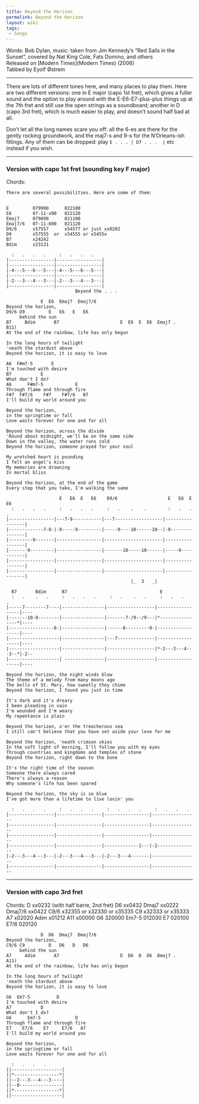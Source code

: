 ```yaml
---
title: Beyond the Horizon
permalink: Beyond the Horizon
layout: wiki
tags:
 - Songs
---
```


Words: Bob Dylan, music: taken from Jim Kennedy’s “Red Sails in the
Sunset”, covered by Nat King Cole, Fats Domino, and others  
Released on [Modern Times](Modern Times) (2006)  
Tabbed by Eyolf Østrem

* * * * *

There are lots of different tones here, and many places to play them.
Here are two different versions: one in E major (capo 1st fret), which
gives a fuller sound and the option to play around with the
E-E6-E7-plus-plus things up at the 7th fret and still use the open
strings as a soundboard; another in D (capo 3rd fret), which is much
easier to play, and doesn’t sound half bad at all.

Don’t let all the long names scare you off: all the 6-es are there for
the gently rocking groundwork, and the maj7-s and 9-s for the
N’Orleans-ish fillings. Any of them can be dropped: play
`E . . . | D7 . . .  |` etc instead if you wish.

* * * * *

<h3>
Version with capo 1st fret (sounding key F major)

</h3>
    Chords:

    There are several possibilities. Here are some of them:


    E         079990      022100
    E6        07-11-x00   022120
    Emaj7     079890      021100
    Emaj7/6   07-11-600   021120
    D9/6      x57557      x54577 or just xx0202
    D9        x57555  or  x54555 or x5455x
    B7        x24242
    Bdim      x23131

      :   .   .   .     :   .   .   .
    |-----------------|-----------------|
    |-----------------|-----------------|
    |-4---5---6---5---|-4---5---6---5---|
    |-----------------|-----------------|
    |-2---3---4---3---|-2---3---4---3---|
    |-----------------|-----------------|
                              Beyond the . . .

                 E  E6  Emaj7  Emaj7/6
    Beyond the horizon,
    D9/6 D9         E   E6   E   E6
         behind the sun
    B7     Bdim       B7                       E  E6  E  E6  Emaj7 .   B11)
    At the end of the rainbow, life has only begun

    In the long hours of twilight
    'neath the stardust above
    Beyond the horizon, it is easy to love

    A6  F#m7-5       E
    I'm touched with desire
    B7           E
    What don't I do?
    A6      F#m7-5            E
    Through flame and through fire
    F#7  F#7/6    F#7    F#7/6   B7
    I'll build my world around you

    Beyond the horizon,
    in the springtime or fall
    Love waits forever for one and for all

    Beyond the horizon, across the divide
    'Round about midnight, we'll be on the same side
    Down in the valley, the water runs cold
    Beyond the horizon, someone prayed for your soul

    My wretched heart is pounding
    I felt an angel's kiss
    My memories are drowning
    In mortal bliss

    Beyond the horizon, at the end of the game
    Every step that you take, I'm walking the same

                        E   E6  E   E6    D9/6                   E   E6  E   E6
      :   .   .   .     :   .   .   .     :   .    .    .        :   .   .   .
    |-----------------|---7-9-----------|---7------------------|-----------------|
    |-------------7-8-|-9-----9---------|-----9----10------10--|-9---------------|
    |---------9-------|-----------------|----------------------|-----------------|
    |-------9---------|-----------------|-------10-----10------|-----9-----------|
    |-----------------|-----------------|----------------------|-----------------|
    |-----------------|-----------------|----------------------|-----------------|
                                                   |_  3   _|

      B7       Bdim      B7                                   E
      :   .    .   .     :   .   .   .     :   .    .   .     :   .   .   .
    |-----7--------7----|----------------|------------------|------------------|----
    |-------10-9--------|----------------|-------7-/9--/9---|*----------------*|----
    |-----------------8-|----------------|------8---------9-|------------------|----
    |-------------------|----------------|---7--------------|------------------|----
    |-------------------|----------------|------------------|*-2---3---4---3--*|-2--
    |-------------------| ---------------|------------------|------------------|----

    Beyond the horizon, the night winds blow
    The theme of a melody from many moons ago
    The bells of St. Mary, how sweetly they chime
    Beyond the horizon, I found you just in time

    It's dark and it's dreary
    I been pleading in vain
    I'm wounded and I'm weary
    My repentance is plain

    Beyond the horizon, o'er the treacherous sea
    I still can't believe that you have set aside your love for me

    Beyond the horizon, 'neath crimson skies
    In the soft light of morning, I'll follow you with my eyes
    Through countries and kingdoms and temples of stone
    Beyond the horizon, right down to the bone

    It's the right time of the season
    Someone there always cared
    There's always a reason
    Why someone's life has been spared

    Beyond the horizon, the sky is so blue
    I've got more than a lifetime to live lovin' you

      :   .   .   .     :   .   .   .     :   .   .   .     :   .   .   .
    |-----------------|-----------------|-----------------|-----------------
    |-----------------|-----------------|-----------------|-----------------
    |-----------------|-----------------|-----------------|-----------------
    |-----------------|-----------------|-------------1---|-2---------------
    |-2---3---4---3---|-2---3---4---3---|-2---3---4-------|-----------------
    |-----------------|-----------------|-----------------|-----------------

* * * * *

<h3>
Version with capo 3rd fret

</h3>
    Chords:
    D       xx0232   (with half barre, 2nd fret)
    D6      xx0432
    Dmaj7   xx0222
    Dmaj7/6 xx0422
    C9/6    x32355 or x32330 or x35335
    C9      x32333 or x35333
    A7      x02020
    Adim    x01212
    A11     x00000
    G6      320000
    Em7-5   012030
    E7      020100
    E7/6    020120

                 D  D6  Dmaj7  Dmaj7/6
    Beyond the horizon,
    C9/6 C9         D   D6   D   D6
         behind the sun
    A7     Adim       A7                       D  D6  D  D6  Dmaj7 .   A11)
    At the end of the rainbow, life has only begun

    In the long hours of twilight
    'neath the stardust above
    Beyond the horizon, it is easy to love

    G6  Em7-5          D
    I'm touched with desire
    A7           D
    What don't I do?
    G6      Em7-5             D
    Through flame and through fire
    E7    E7/6    E7     E7/6   A7
    I'll build my world around you

    Beyond the horizon,
    in the springtime or fall
    Love waits forever for one and for all

      :   .   .   .
    ||-------------------|
    ||*-----------------*|
    ||--2---3---4---3----|
    ||--0----------------|
    ||*-----------------*|
    ||-------------------|
